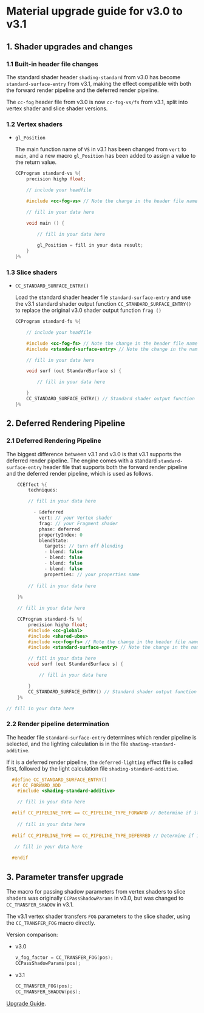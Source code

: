 
# Material upgrade guide for v3.0 to v3.1

## 1. Shader upgrades and changes

### 1.1 Built-in header file changes

The standard shader header `shading-standard` from v3.0 has become `standard-surface-entry` from v3.1, making the effect compatible with both the forward render pipeline and the deferred render pipeline.

The `cc-fog` header file from v3.0 is now `cc-fog-vs/fs` from v3.1, split into vertex shader and slice shader versions.

### 1.2 Vertex shaders

- `gl_Position`

    The main function name of `VS` in v3.1 has been changed from `vert` to `main`, and a new macro `gl_Position` has been added to assign a value to the return value.

    ```c
    CCProgram standard-vs %{
        precision highp float;  

        // include your headfile

        #include <cc-fog-vs> // Note the change in the header file name here
    
        // fill in your data here

        void main () {
        
            // fill in your data here

            gl_Position = fill in your data result;
        }
    }%
    ```

### 1.3 Slice shaders

- `CC_STANDARD_SURFACE_ENTRY()`

    Load the standard shader header file `standard-surface-entry` and use the v3.1 standard shader output function `CC_STANDARD_SURFACE_ENTRY()` to replace the original v3.0 shader output function `frag ()`

    ```c
    CCProgram standard-fs %{
  
        // include your headfile
   
        #include <cc-fog-fs> // Note the change in the header file name here
        #include <standard-surface-entry> // Note the change in the name of the standard shader header file here

        // fill in your data here

        void surf (out StandardSurface s) {
 
            // fill in your data here

        }
        CC_STANDARD_SURFACE_ENTRY() // Standard shader output function
    }%
    ```

## 2. Deferred Rendering Pipeline

### 2.1 Deferred Rendering Pipeline

The biggest difference between v3.1 and v3.0 is that v3.1 supports the deferred render pipeline. The engine comes with a standard ``standard-surface-entry`` header file that supports both the forward render pipeline and the deferred render pipeline, which is used as follows.

```c
    CCEffect %{
        techniques:

        // fill in your data here

          - &deferred
            vert: // your Vertex shader
            frag: // your Fragment shader
            phase: deferred
            propertyIndex: 0
            blendState:
              targets: // turn off blending
              - blend: false
              - blend: false
              - blend: false
              - blend: false
              properties: // your properties name
  
        // fill in your data here
                
    }%

    // fill in your data here

    CCProgram standard-fs %{
        precision highp float;
        #include <cc-global>
        #include <shared-ubos>
        #include <cc-fog-fs> // Note the change in the header file name here.
        #include <standard-surface-entry> // Note the change in the name of the standard shader header file here

        // fill in your data here
        void surf (out StandardSurface s) {

            // fill in your data here

        }
        CC_STANDARD_SURFACE_ENTRY() // Standard shader output function
    }%

// fill in your data here

```

### 2.2 Render pipeline determination

The header file `standard-surface-entry` determines which render pipeline is selected, and the lighting calculation is in the file `shading-standard-additive`.

If it is a deferred render pipeline, the `deferred-lighting` effect file is called first, followed by the light calculation file `shading-standard-additive`.

```c
  #define CC_STANDARD_SURFACE_ENTRY()                                 
  #if CC_FORWARD_ADD                                                 
    #include <shading-standard-additive>

    // fill in your data here

  #elif CC_PIPELINE_TYPE == CC_PIPELINE_TYPE_FORWARD // Determine if it is the forward render pipeline
 
    // fill in your data here
   
  #elif CC_PIPELINE_TYPE == CC_PIPELINE_TYPE_DEFERRED // Determine if it is the deferred render pipeline
       
   // fill in your data here

  #endif

```

## 3. Parameter transfer upgrade

The macro for passing shadow parameters from vertex shaders to slice shaders was originally `CCPassShadowParams` in v3.0, but was changed to `CC_TRANSFER_SHADOW` in v3.1.

The v3.1 vertex shader transfers `FOG` parameters to the slice shader, using the `CC_TRANSFER_FOG` macro directly.

Version comparison:

- v3.0

    ```c
    v_fog_factor = CC_TRANSFER_FOG(pos);
    CCPassShadowParams(pos);  
    
    ```

- v3.1

    ```c
    CC_TRANSFER_FOG(pos);
    CC_TRANSFER_SHADOW(pos);
    
    ```

[Upgrade Guide](../release-notes/index.md).
